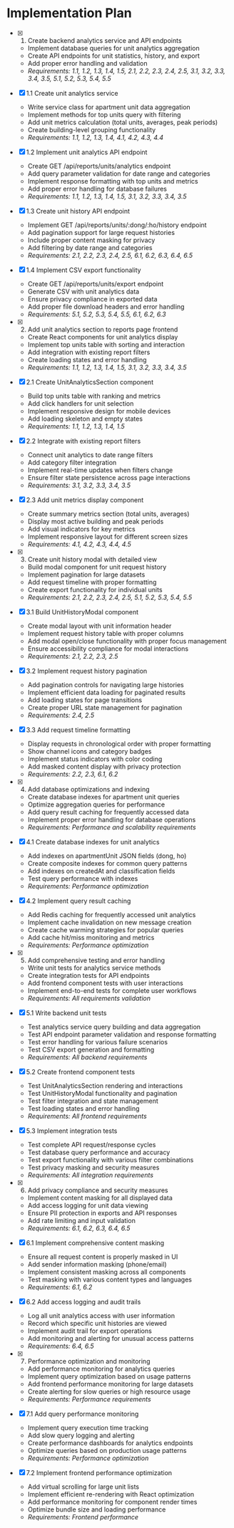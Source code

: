 # Implementation Plan

- [x] 1. Create backend analytics service and API endpoints
  - Implement database queries for unit analytics aggregation
  - Create API endpoints for unit statistics, history, and export
  - Add proper error handling and validation
  - _Requirements: 1.1, 1.2, 1.3, 1.4, 1.5, 2.1, 2.2, 2.3, 2.4, 2.5, 3.1, 3.2, 3.3, 3.4, 3.5, 5.1, 5.2, 5.3, 5.4, 5.5_

- [x] 1.1 Create unit analytics service
  - Write service class for apartment unit data aggregation
  - Implement methods for top units query with filtering
  - Add unit metrics calculation (total units, averages, peak periods)
  - Create building-level grouping functionality
  - _Requirements: 1.1, 1.2, 1.3, 1.4, 4.1, 4.2, 4.3, 4.4_

- [x] 1.2 Implement unit analytics API endpoint
  - Create GET /api/reports/units/analytics endpoint
  - Add query parameter validation for date range and categories
  - Implement response formatting with top units and metrics
  - Add proper error handling for database failures
  - _Requirements: 1.1, 1.2, 1.3, 1.4, 1.5, 3.1, 3.2, 3.3, 3.4, 3.5_

- [x] 1.3 Create unit history API endpoint
  - Implement GET /api/reports/units/:dong/:ho/history endpoint
  - Add pagination support for large request histories
  - Include proper content masking for privacy
  - Add filtering by date range and categories
  - _Requirements: 2.1, 2.2, 2.3, 2.4, 2.5, 6.1, 6.2, 6.3, 6.4, 6.5_

- [x] 1.4 Implement CSV export functionality
  - Create GET /api/reports/units/export endpoint
  - Generate CSV with unit analytics data
  - Ensure privacy compliance in exported data
  - Add proper file download headers and error handling
  - _Requirements: 5.1, 5.2, 5.3, 5.4, 5.5, 6.1, 6.2, 6.3_

- [x] 2. Add unit analytics section to reports page frontend
  - Create React components for unit analytics display
  - Implement top units table with sorting and interaction
  - Add integration with existing report filters
  - Create loading states and error handling
  - _Requirements: 1.1, 1.2, 1.3, 1.4, 1.5, 3.1, 3.2, 3.3, 3.4, 3.5_

- [x] 2.1 Create UnitAnalyticsSection component
  - Build top units table with ranking and metrics
  - Add click handlers for unit selection
  - Implement responsive design for mobile devices
  - Add loading skeleton and empty states
  - _Requirements: 1.1, 1.2, 1.3, 1.4, 1.5_

- [x] 2.2 Integrate with existing report filters
  - Connect unit analytics to date range filters
  - Add category filter integration
  - Implement real-time updates when filters change
  - Ensure filter state persistence across page interactions
  - _Requirements: 3.1, 3.2, 3.3, 3.4, 3.5_

- [x] 2.3 Add unit metrics display component
  - Create summary metrics section (total units, averages)
  - Display most active building and peak periods
  - Add visual indicators for key metrics
  - Implement responsive layout for different screen sizes
  - _Requirements: 4.1, 4.2, 4.3, 4.4, 4.5_

- [x] 3. Create unit history modal with detailed view
  - Build modal component for unit request history
  - Implement pagination for large datasets
  - Add request timeline with proper formatting
  - Create export functionality for individual units
  - _Requirements: 2.1, 2.2, 2.3, 2.4, 2.5, 5.1, 5.2, 5.3, 5.4, 5.5_

- [x] 3.1 Build UnitHistoryModal component
  - Create modal layout with unit information header
  - Implement request history table with proper columns
  - Add modal open/close functionality with proper focus management
  - Ensure accessibility compliance for modal interactions
  - _Requirements: 2.1, 2.2, 2.3, 2.5_

- [x] 3.2 Implement request history pagination
  - Add pagination controls for navigating large histories
  - Implement efficient data loading for paginated results
  - Add loading states for page transitions
  - Create proper URL state management for pagination
  - _Requirements: 2.4, 2.5_

- [x] 3.3 Add request timeline formatting
  - Display requests in chronological order with proper formatting
  - Show channel icons and category badges
  - Implement status indicators with color coding
  - Add masked content display with privacy protection
  - _Requirements: 2.2, 2.3, 6.1, 6.2_

- [x] 4. Add database optimizations and indexing
  - Create database indexes for apartment unit queries
  - Optimize aggregation queries for performance
  - Add query result caching for frequently accessed data
  - Implement proper error handling for database operations
  - _Requirements: Performance and scalability requirements_

- [x] 4.1 Create database indexes for unit analytics
  - Add indexes on apartmentUnit JSON fields (dong, ho)
  - Create composite indexes for common query patterns
  - Add indexes on createdAt and classification fields
  - Test query performance with indexes
  - _Requirements: Performance optimization_

- [x] 4.2 Implement query result caching
  - Add Redis caching for frequently accessed unit analytics
  - Implement cache invalidation on new message creation
  - Create cache warming strategies for popular queries
  - Add cache hit/miss monitoring and metrics
  - _Requirements: Performance optimization_

- [x] 5. Add comprehensive testing and error handling
  - Write unit tests for analytics service methods
  - Create integration tests for API endpoints
  - Add frontend component tests with user interactions
  - Implement end-to-end tests for complete user workflows
  - _Requirements: All requirements validation_

- [x] 5.1 Write backend unit tests
  - Test analytics service query building and data aggregation
  - Test API endpoint parameter validation and response formatting
  - Test error handling for various failure scenarios
  - Test CSV export generation and formatting
  - _Requirements: All backend requirements_

- [x] 5.2 Create frontend component tests
  - Test UnitAnalyticsSection rendering and interactions
  - Test UnitHistoryModal functionality and pagination
  - Test filter integration and state management
  - Test loading states and error handling
  - _Requirements: All frontend requirements_

- [x] 5.3 Implement integration tests
  - Test complete API request/response cycles
  - Test database query performance and accuracy
  - Test export functionality with various filter combinations
  - Test privacy masking and security measures
  - _Requirements: All integration requirements_

- [x] 6. Add privacy compliance and security measures
  - Implement content masking for all displayed data
  - Add access logging for unit data viewing
  - Ensure PII protection in exports and API responses
  - Add rate limiting and input validation
  - _Requirements: 6.1, 6.2, 6.3, 6.4, 6.5_

- [x] 6.1 Implement comprehensive content masking
  - Ensure all request content is properly masked in UI
  - Add sender information masking (phone/email)
  - Implement consistent masking across all components
  - Test masking with various content types and languages
  - _Requirements: 6.1, 6.2_

- [x] 6.2 Add access logging and audit trails
  - Log all unit analytics access with user information
  - Record which specific unit histories are viewed
  - Implement audit trail for export operations
  - Add monitoring and alerting for unusual access patterns
  - _Requirements: 6.4, 6.5_

- [x] 7. Performance optimization and monitoring
  - Add performance monitoring for analytics queries
  - Implement query optimization based on usage patterns
  - Add frontend performance monitoring for large datasets
  - Create alerting for slow queries or high resource usage
  - _Requirements: Performance requirements_

- [x] 7.1 Add query performance monitoring
  - Implement query execution time tracking
  - Add slow query logging and alerting
  - Create performance dashboards for analytics endpoints
  - Optimize queries based on production usage patterns
  - _Requirements: Performance optimization_

- [x] 7.2 Implement frontend performance optimization
  - Add virtual scrolling for large unit lists
  - Implement efficient re-rendering with React optimization
  - Add performance monitoring for component render times
  - Optimize bundle size and loading performance
  - _Requirements: Frontend performance_